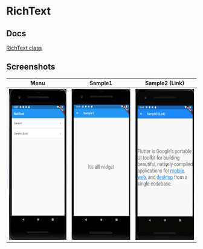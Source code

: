# RichText

## Docs

[RichText class](https://api.flutter.dev/flutter/widgets/RichText-class.html)

## Screenshots

|Menu|Sample1|Sample2 (Link)|
|:-:|:-:|:-:|
|<img src="./screenshots/Menu.png" height="400" alt="Screenshot"/>|<img src="./screenshots/Sample1.png" height="400" alt="Screenshot"/>|<img src="./screenshots/gif/Sample2.gif" height="400" alt="Screenshot"/>|

